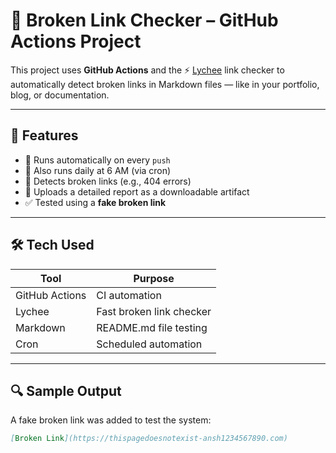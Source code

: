 # 🔗 Broken Link Checker – GitHub Actions Project

This project uses **GitHub Actions** and the ⚡ [Lychee](https://github.com/lycheeverse/lychee) link checker to automatically detect broken links in Markdown files — like in your portfolio, blog, or documentation.

---

## 🚀 Features

- 🔁 Runs automatically on every `push`
- 📆 Also runs daily at 6 AM (via cron)
- 🧪 Detects broken links (e.g., 404 errors)
- 📄 Uploads a detailed report as a downloadable artifact
- ✅ Tested using a **fake broken link**

---

## 🛠 Tech Used

| Tool         | Purpose                      |
|--------------|------------------------------|
| GitHub Actions | CI automation               |
| Lychee        | Fast broken link checker     |
| Markdown      | README.md file testing       |
| Cron          | Scheduled automation         |

---

## 🔍 Sample Output

A fake broken link was added to test the system:

```markdown
[Broken Link](https://thispagedoesnotexist-ansh1234567890.com)
